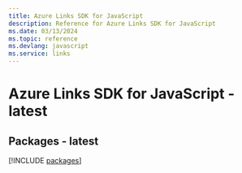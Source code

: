 ```yaml
---
title: Azure Links SDK for JavaScript
description: Reference for Azure Links SDK for JavaScript
ms.date: 03/13/2024
ms.topic: reference
ms.devlang: javascript
ms.service: links
---
```

# Azure Links SDK for JavaScript - latest
## Packages - latest
[!INCLUDE [packages](links-index.md)]